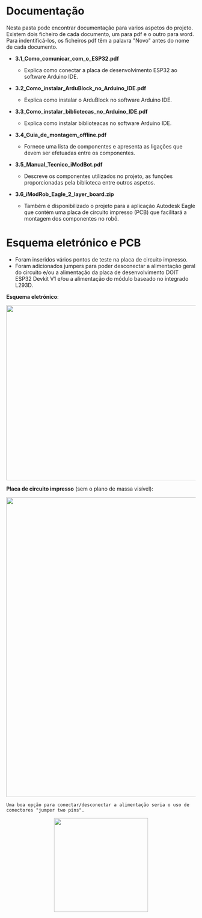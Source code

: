 
# Documentação

Nesta pasta pode encontrar documentação para varios aspetos do projeto. Existem dois ficheiro de cada documento, um para pdf e o outro para word. Para indentificá-los, os ficheiros pdf têm a palavra "Novo" antes do nome de cada documento.

- **3.1_Como_comunicar_com_o_ESP32.pdf**
  - Explica como conectar a placa de desenvolvimento ESP32 ao software Arduino IDE.
  
- **3.2_Como_instalar_ArduBlock_no_Arduino_IDE.pdf**
  - Explica como instalar o ArduBlock no software Arduino IDE.
  
- **3.3_Como_instalar_bibliotecas_no_Arduino_IDE.pdf**
  - Explica como instalar biblioteacas no software Arduino IDE.
  
- **3.4_Guia_de_montagem_offline.pdf**
  - Fornece uma lista de componentes e apresenta as ligações que devem ser efetuadas entre os componentes.
  
- **3.5_Manual_Tecnico_iModBot.pdf**
  - Descreve os componentes utilizados no projeto, as funções proporcionadas pela biblioteca entre outros aspetos.
  
- **3.6_iModRob_Eagle_2_layer_board.zip**
  - Também é disponibilizado o projeto para a aplicação Autodesk Eagle que contém uma placa de circuito impresso (PCB) que facilitará a montagem dos componentes no robô.

# Esquema eletrónico e PCB


  - Foram inseridos vários pontos de teste na placa de circuito impresso. 
  - Foram adicionados jumpers para poder desconectar a alimentação geral do circuito e/ou a alimentação da placa de desenvolvimento DOIT ESP32 Devkit V1 e/ou a alimentação do módulo baseado no integrado L293D.

**Esquema eletrónico**:

 <p align="center">
  <img width="882" height="466" src="https://user-images.githubusercontent.com/60508542/87034511-d5f9b100-c1df-11ea-8ed3-99767a2c4866.png">
</p>


**Placa de circuito impresso** (sem o plano de massa visível):

 <p align="center">
  <img width="768" height="798" src="https://user-images.githubusercontent.com/60508542/87034508-d4c88400-c1df-11ea-97bc-7f3ebd613b46.png">
</p>


    Uma boa opção para conectar/desconectar a alimentação seria o uso de conectores "jumper two pins".
    
 <p align="center">
  <img width="250" height="250" src="https://cdn-media.itead.cc/media/catalog/product/cache/1/image/9df78eab33525d08d6e5fb8d27136e95/i/m/im120707001_6.jpg">
</p>
